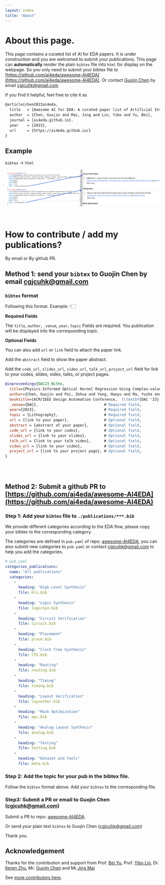 ```yaml
---
layout: index
title: "About"
---
```



# About this page.

This page contains a curated list of AI for EDA papers.
It is under construction and you are welcomed to submit your publications.
This page can **automatically** render the plain `bibtex` file into `html` for display on the webpage.
So you only need to submit your bibtex file to [https://github.com/ai4eda/awesome-AI4EDA](https://github.com/ai4eda/awesome-AI4EDA).
Or contact [Guojin Chen](https://gjchen.me) by email [cgjcuhk@gmail.com](mailto:cgjcuhk@gmail.com)


If you find it helpful, feel free to cite it as

```txt
@article{chen2023ai4eda,
  title   = {Awesome AI for EDA: A curated paper list of Artificial Intelligence for Electronic Design Automation studies.},
  author  = {Chen, Guojin and Mai, Jing and Lin, Yibo and Yu, Bei},
  journal = {ai4eda.github.io},
  year    = {2023},
  url     = {https://ai4eda.github.io/}
}
```

## Example

`bibtex` -> `html`

![Bibtex2Html](/images/bibtex2html.png)


<br/>

# How to contribute / add my publications?

By email or By github PR.

## Method 1: send your `bibtex` to Guojin Chen by email [cgjcuhk@gmail.com](mailto:cgjcuhk@gmail.com)


### `bibtex` format
Following this format. Example: 👇🏻

**Required Fields**

The `title`, `author`, `_venue`, `year`, `topic` Fields are required. You publication will be displayed into the corresponding topic.

**Optional Fields**

You can also add `url` or `link` field to attach the paper link.

Add the `abstract` field to show the paper abstract.

Add the `code_url`, `slides_url`, `video_url`, `talk_url`, `project_url` field for link to your codes, slides, video, talks, or project pages.

```bibtex
@inproceedings{DAC23_Nitho,
  title={Physics-Informed Optical Kernel Regression Using Complex-valued Neural Fields},
  author={Chen, Guojin and Pei, Zehua and Yang, Haoyu and Ma, Yuzhe and Yu, Bei and Wong, Martin},
  booktitle={ACM/IEEE Design Automation Conference,  (\textbf{DAC '23})},
  _venue={DAC},                              # Required field,
  year={2023},                               # Required field,
  topic = {Lithography},                     # Required field,
  url = {link to your paper},                # Optional field,
  abstract = {abstract of your paper},       # Optional field,
  code_url = {link to your codes},           # Optional field,
  slides_url = {link to your slides},        # Optional field,
  talk_url = {link to your talk video},      # Optional field,
  video_url = {link to your video},          # Optional field,
  project_url = {link to your project page}, # Optional field,
}
```

<br/>
<br/>

## Method 2: Submit a github PR to [https://github.com/ai4eda/awesome-AI4EDA](https://github.com/ai4eda/awesome-AI4EDA)



### Step 1: Add your `bibtex` file to `./publications/***.bib`

We provide different categories according to the EDA flow, please copy your bibtex to the corresponding category.

The categories are defined in `pub.yaml` of repo: [awesome-AI4EDA](https://github.com/ai4eda/awesome-AI4EDA), you can also submit new categories to `pub.yaml` or contact [cgjcuhk@gmail.com](mailto:cgjcuhk@gmail.com) to help you add the categories.

```yaml
# pub.yaml
categories_publications:
  name: "All publications"
  categories:
    -
      heading: "High Level Synthesis"
      file: hls.bib
    -
      heading: "Logic Synthesis"
      file: logicSyn.bib
    -
      heading: "Circuit Verification"
      file: circuit.bib
    -
      heading: "Placement"
      file: place.bib
    -
      heading: "Clock Tree Synthesis"
      file: CTS.bib
    -
      heading: "Routing"
      file: routing.bib
    -
      heading: "Timing"
      file: timing.bib
    -
      heading: "Layout Verification"
      file: layoutVer.bib
    -
      heading: "Mask Optimization"
      file: opc.bib
    -
      heading: "Analog Layout Synthesis"
      file: analog.bib
    -
      heading: "Testing"
      file: testing.bib
    -
      heading: "Dataset and Tools"
      file: data.bib
```


### Step 2: Add the topic for your pub in the bibtex file.

Follow the `bibtex` format above. Add your `bibtex` to the corresponding file.

### Step3: Submit a PR  or email to Guojin Chen ([cgjcuhk@gmail.com](mailto:cgjcuhk@gmail.com))

Submit a PR to repo: [awesome-AI4EDA](https://github.com/ai4eda/awesome-AI4EDA).

Or send your plain text `bibtex` to Guojin Chen ([cgjcuhk@gmail.com](mailto:cgjcuhk@gmail.com))

Thank you.


## Acknowledgement

Thanks for the contribution and support from Prof. [Bei Yu](https://www.cse.cuhk.edu.hk/~byu/), Prof. [Yibo Lin](https://yibolin.com/), Dr. [Keren Zhu](https://krz.engineer/), Mr. [Guojin Chen](https://gjchen.me) and Mr.[Jing Mai](https://magic3007.github.io/)

See [more contributors here](https://github.com/ai4eda/awesome-AI4EDA/graphs/contributors).

<br/>
<br/>
<br/>
